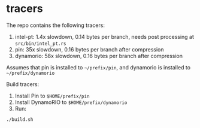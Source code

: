 # tracers

The repo contains the following tracers:

1. intel-pt: 1.4x slowdown, 0.14 bytes per branch, needs post processing at `src/bin/intel_pt.rs`
2. pin: 35x slowdown, 0.16 bytes per branch after compression
3. dynamorio: 58x slowdown, 0.16 bytes per branch after compression

Assumes that pin is installed to `~/prefix/pin`, and dynamorio is installed to `~/prefix/dynamorio`

Build tracers:

1. Install Pin to `$HOME/prefix/pin`
2. Install DynamoRIO to `$HOME/prefix/dynamorio`
3. Run:

```shell
./build.sh
```
